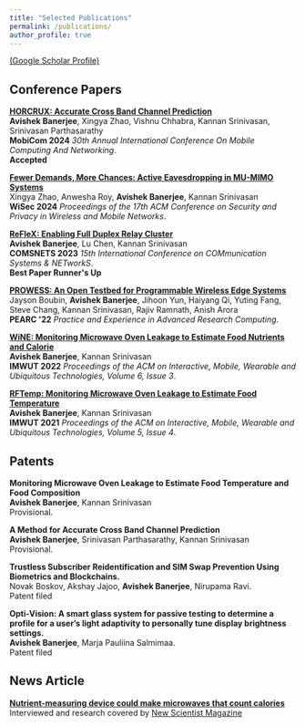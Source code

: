 ```yaml
---
title: "Selected Publications"
permalink: /publications/
author_profile: true
---
```

[(Google Scholar Profile)](https://scholar.google.com/citations?user=Z5co2oAAAAAJ&hl=en) 

## Conference Papers
<b>[HORCRUX: Accurate Cross Band Channel Prediction](https://www.sigmobile.org/mobicom/2024/)</b><br>
<b>Avishek Banerjee</b>, Xingya Zhao, Vishnu Chhabra, Kannan Srinivasan, Srinivasan Parthasarathy <br>
<b>MobiCom 2024</b> <i>30th Annual International Conference On Mobile Computing And Networking</i>. <br>
<b> Accepted </b>

<b>[Fewer Demands, More Chances: Active Eavesdropping in MU-MIMO Systems](https://dl.acm.org/doi/10.1145/3643833.3656136)</b><br>
Xingya Zhao, Anwesha Roy, <b>Avishek Banerjee</b>, Kannan Srinivasan <br>
<b>WiSec 2024</b> <i>Proceedings of the 17th ACM Conference on Security and Privacy in Wireless and Mobile Networks</i>. <br>

<b>[ReFleX: Enabling Full Duplex Relay Cluster](https://ieeexplore.ieee.org/abstract/document/10041373)</b><br>
<b>Avishek Banerjee</b>, Lu Chen, Kannan Srinivasan <br>
<b>COMSNETS 2023</b> <i>15th International Conference on COMmunication Systems & NETworkS</i>. <br>
<b> Best Paper Runner's Up </b>

<b>[PROWESS: An Open Testbed for Programmable Wireless Edge Systems](https://dl.acm.org/doi/abs/10.1145/3491418.3530759)</b><br>
Jayson Boubin, <b>Avishek Banerjee</b>, Jihoon Yun, Haiyang Qi, Yuting Fang, Steve Chang, Kannan Srinivasan, Rajiv Ramnath, Anish Arora<br>
<b>PEARC '22</b> <i>Practice and Experience in Advanced Research Computing</i>. <br>

<b>[WiNE: Monitoring Microwave Oven Leakage to Estimate Food Nutrients and Calorie](https://dl.acm.org/doi/abs/10.1145/3550313)</b><br>
<b>Avishek Banerjee</b>, Kannan Srinivasan <br>
<b>IMWUT 2022</b> <i>Proceedings of the ACM on Interactive, Mobile, Wearable and Ubiquitous Technologies, Volume 6, Issue 3</i>. <br>

<b>[RFTemp: Monitoring Microwave Oven Leakage to Estimate Food Temperature](https://dl.acm.org/doi/10.1145/3494967)</b><br>
<b>Avishek Banerjee</b>, Kannan Srinivasan <br>
<b>IMWUT 2021</b> <i>Proceedings of the ACM on Interactive, Mobile, Wearable and Ubiquitous Technologies, Volume 5, Issue 4</i>. <br>


## Patents
<b>Monitoring Microwave Oven Leakage to Estimate Food Temperature and Food Composition</b><br>
<b>Avishek Banerjee</b>, Kannan Srinivasan <br>
Provisional.<br>

<b>A Method for Accurate Cross Band Channel Prediction</b><br>
<b>Avishek Banerjee</b>, Srinivasan Parthasarathy, Kannan Srinivasan <br>
Provisional.<br>

<b>Trustless Subscriber Reidentification and SIM Swap Prevention Using Biometrics and Blockchains.</b><br>
Novak Boskov, Akshay Jajoo, <b>Avishek Banerjee</b>, Nirupama Ravi. <br>
Patent filed <br>

<b>Opti-Vision: A smart glass system for passive testing to determine a profile for a user’s light adaptivity to personally tune display brightness settings. </b><br>
<b>Avishek Banerjee</b>, Marja Pauliina Salmimaa. <br>
Patent filed <br>

## News Article
<b>[Nutrient-measuring device could make microwaves that count calories](https://www.newscientist.com/article/2341252-nutrient-measuring-device-could-make-microwaves-that-count-calories/)</b><br>
Interviewed and research covered by [New Scientist Magazine](https://www.newscientist.com)




